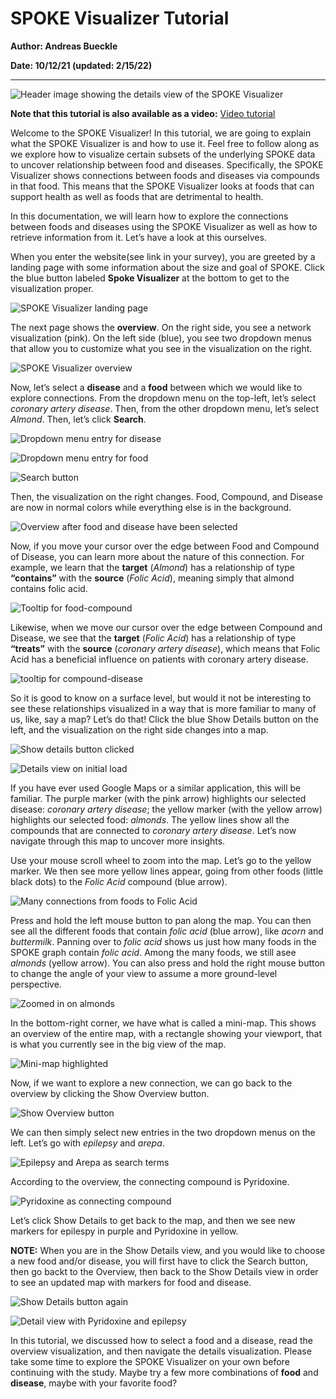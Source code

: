 # SPOKE Visualizer Tutorial

**Author: Andreas Bueckle**

**Date: 10/12/21 (updated: 2/15/22)**

---

![Header image showing the details view of the SPOKE Visualizer](images/header.jpg)

**Note that this tutorial is also available as a video:** 
[Video tutorial](https://iu.mediaspace.kaltura.com/media/t/1_beocenb3)

Welcome to the SPOKE Visualizer! In this tutorial, we are going to explain what the SPOKE Visualizer is and how to use it. Feel free to follow along as we explore how to visualize certain subsets of the underlying SPOKE data to uncover relationship between food and diseases. Specifically, the SPOKE Visualizer shows connections between foods and diseases via compounds in that food. This means that the SPOKE Visualizer looks at foods that can support health as well as foods that are detrimental to health. 

In this documentation, we will learn how to explore the connections between foods and diseases using the SPOKE Visualizer as well as how to retrieve information from it. Let’s have a look at this ourselves.  

When you enter the website(see link in your survey), you are greeted by a landing page with some information about the size and goal of SPOKE. Click the blue button labeled **Spoke Visualizer** at the bottom to get to the visualization proper. 

![SPOKE Visualizer landing page](images/landing_page.jpg)

The next page shows the **overview**. On the right side, you see a network visualization (pink). On the left side (blue), you see two dropdown menus that allow you to customize what you see in the visualization on the right. 

![SPOKE Visualizer overview](images/overview_blank.jpg)

Now, let’s select a **disease** and a **food** between which we would like to explore connections. From the dropdown menu on the top-left, let’s select *coronary artery disease*. Then, from the other dropdown menu, let’s select *Almond*. Then, let’s click **Search**. 

![Dropdown menu entry for disease](images/drop_disease.jpg)

![Dropdown menu entry for food](images/drop_food.jpg)

![Search button](images/search.jpg)

Then, the visualization on the right changes. Food, Compound, and Disease are now in normal colors while everything else is in the background. 

![Overview after food and disease have been selected](images/greyed_out.jpg)

Now, if you move your cursor over the edge between Food and Compound of Disease, you can learn more about the nature of this connection. For example, we learn that the **target** (*Almond*) has a relationship of type **“contains”** with the **source** (*Folic Acid*), meaning simply that almond contains folic acid. 

![Tooltip for food-compound](images/tooltip_food.jpg)

Likewise, when we move our cursor over the edge between Compound and Disease, we see that the **target** (*Folic Acid*) has a relationship of type **“treats”** with the **source** (*coronary artery disease*), which means that Folic Acid has a beneficial influence on patients with coronary artery disease. 

![tooltip for compound-disease](images/tooltip_disease.jpg)

So it is good to know on a surface level, but would it not be interesting to see these relationships visualized in a way that is more familiar to many of us, like, say a map? Let’s do that! Click the blue Show Details button on the left, and the visualization on the right side changes into a map. 

![Show details button clicked](images/show_details.jpg)

![Details view on initial load](images/map.jpg)

If you have ever used Google Maps or a similar application, this will be familiar. The purple marker (with the pink arrow) highlights our selected disease: *coronary artery disease*; the yellow marker (with the yellow arrow) highlights our selected food: *almonds*. The yellow lines show all the compounds that are connected to *coronary artery disease*. Let’s now navigate through this map to uncover more insights. 

Use your mouse scroll wheel to zoom into the map. Let’s go to the yellow marker. We then see more yellow lines appear, going from other foods (little black dots) to the *Folic Acid* compound (blue arrow). 

![Many connections from foods to Folic Acid](images/connections.jpg)

Press and hold the left mouse button to pan along the map. You can then see all the different foods that contain *folic acid* (blue arrow), like *acorn* and *buttermilk*. Panning over to  *folic acid* shows us just how many foods in the SPOKE graph contain *folic acid*. Among the many foods, we still asee *almonds* (yellow arrow). You can also press and hold the right mouse button to change the angle of your view to assume a more ground-level perspective.

![Zoomed in on almonds](images/zoomed_in.jpg)

In the bottom-right corner, we have what is called a mini-map. This shows an overview of the entire map, with a rectangle showing your viewport, that is what you currently see in the big view of the map. 

![Mini-map highlighted](images/mini-map.jpg)

Now, if we want to explore a new connection, we can go back to the overview by clicking the Show Overview button. 

![Show Overview button](images/back_to_show_overview.jpg)

We can then simply select new entries in the two dropdown menus on the left. Let’s go with *epilepsy* and *arepa*. 

![Epilepsy and Arepa as search terms](images/epilepsy-arepa.jpg)

According to the overview, the connecting compound is Pyridoxine. 

![Pyridoxine as connecting compound](images/pyridoxine.jpg)

Let’s click Show Details to get back to the map, and then we see new markers for epilespy in purple and Pyridoxine in yellow. 

**NOTE:** When you are in the Show Details view, and you would like to choose a new food and/or disease, you will first have to click the Search button, then go backt to the Overview, then back to the Show Details view in order to see an updated map with markers for food and disease.

![Show Details button again](images/show_details_again.jpg)

![Detail view with Pyridoxine and epilepsy](images/details_again.jpg)

In this tutorial, we discussed how to select a food and a disease, read the overview visualization, and then navigate the details visualization. Please take some time to explore the SPOKE Visualizer on your own before continuing with the study. Maybe try a few more combinations of **food** and **disease**, maybe with your favorite food? 

